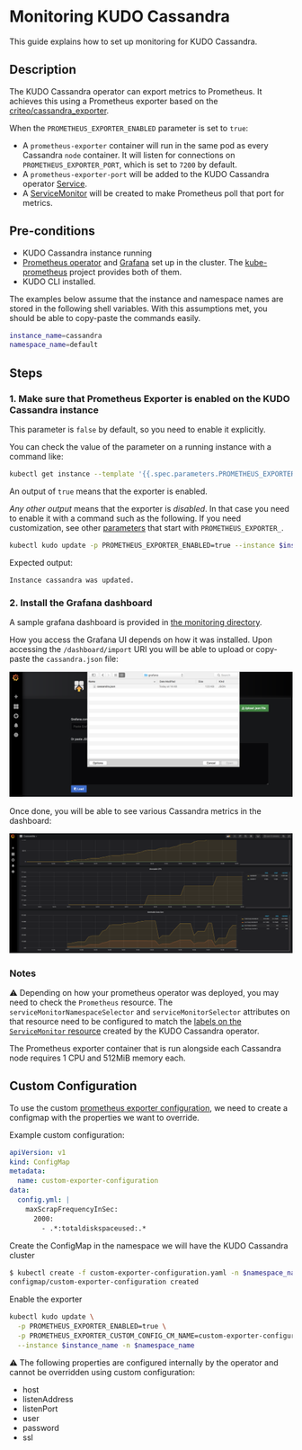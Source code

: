 # Monitoring KUDO Cassandra

This guide explains how to set up monitoring for KUDO Cassandra.

## Description

The KUDO Cassandra operator can export metrics to Prometheus. It achieves this
using a Prometheus exporter based on the
[criteo/cassandra_exporter](https://github.com/criteo/cassandra_exporter).

When the `PROMETHEUS_EXPORTER_ENABLED` parameter is set to `true`:

- A `prometheus-exporter` container will run in the same pod as every Cassandra
  `node` container. It will listen for connections on
  `PROMETHEUS_EXPORTER_PORT`, which is set to `7200` by default.
- A `prometheus-exporter-port` will be added to the KUDO Cassandra operator
  [Service](https://kubernetes.io/docs/concepts/services-networking/service/).
- A
  [ServiceMonitor](https://github.com/coreos/prometheus-operator/blob/master/Documentation/user-guides/getting-started.md#related-resources)
  will be created to make Prometheus poll that port for metrics.

## Pre-conditions

- KUDO Cassandra instance running
- [Prometheus operator](https://github.com/coreos/prometheus-operator) and
  [Grafana](https://grafana.com/) set up in the cluster. The
  [kube-prometheus](https://github.com/coreos/kube-prometheus) project provides
  both of them.
- KUDO CLI installed.

The examples below assume that the instance and namespace names are stored in
the following shell variables. With this assumptions met, you should be able to
copy-paste the commands easily.

```bash
instance_name=cassandra
namespace_name=default
```

## Steps

### 1. Make sure that Prometheus Exporter is enabled on the KUDO Cassandra instance

This parameter is `false` by default, so you need to enable it explicitly.

You can check the value of the parameter on a running instance with a command
like:

```bash
kubectl get instance --template '{{.spec.parameters.PROMETHEUS_EXPORTER_ENABLED}}{{"\n"}} $instance_name -n $namespace_name'
```

An output of `true` means that the exporter is enabled.

_Any other output_ means that the exporter is _disabled_. In that case you need
to enable it with a command such as the following. If you need customization,
see other [parameters](parameters.md) that start with `PROMETHEUS_EXPORTER_`.

```bash
kubectl kudo update -p PROMETHEUS_EXPORTER_ENABLED=true --instance $instance_name -n $namespace_name
```

Expected output:

```text
Instance cassandra was updated.
```

### 2. Install the Grafana dashboard

A sample grafana dashboard is provided in
[the monitoring directory](https://github.com/mesosphere/kudo-cassandra-operator/tree/master/monitoring/grafana).

How you access the Grafana UI depends on how it was installed. Upon accessing
the `/dashboard/import` URI you will be able to upload or copy-paste the
`cassandra.json` file:

![uploading the dashboard](images/upload.png)

Once done, you will be able to see various Cassandra metrics in the dashboard:

![Cassandra dashboard](images/cassandra-dashboard.png)

### Notes

:warning: Depending on how your prometheus operator was deployed, you may need
to check the `Prometheus` resource. The `serviceMonitorNamespaceSelector` and
`serviceMonitorSelector` attributes on that resource need to be configured to
match the
[labels on the `ServiceMonitor` resource](../operator/templates/service-monitor.yaml#L7)
created by the KUDO Cassandra operator.

The Prometheus exporter container that is run alongside each Cassandra node
requires 1 CPU and 512MiB memory each.

## Custom Configuration

To use the custom
[prometheus exporter configuration](https://github.com/criteo/cassandra_exporter#config-file-example),
we need to create a configmap with the properties we want to override.

Example custom configuration:

```yaml
apiVersion: v1
kind: ConfigMap
metadata:
  name: custom-exporter-configuration
data:
  config.yml: |
    maxScrapFrequencyInSec:
      2000:
        - .*:totaldiskspaceused:.*
```

Create the ConfigMap in the namespace we will have the KUDO Cassandra cluster

```bash
$ kubectl create -f custom-exporter-configuration.yaml -n $namespace_name
configmap/custom-exporter-configuration created
```

Enable the exporter

```bash
kubectl kudo update \
  -p PROMETHEUS_EXPORTER_ENABLED=true \
  -p PROMETHEUS_EXPORTER_CUSTOM_CONFIG_CM_NAME=custom-exporter-configuration \
  --instance $instance_name -n $namespace_name
```

:warning: The following properties are configured internally by the operator and
cannot be overridden using custom configuration:

- host
- listenAddress
- listenPort
- user
- password
- ssl
